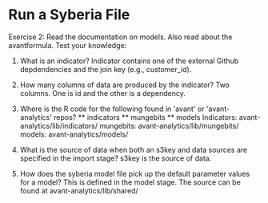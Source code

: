 Run a Syberia File
===================
Exercise 2: 
Read the documentation on models. Also read about the avantformula.
Test your knowledge:

1. What is an indicator?
Indicator contains one of the external Github depdendencies and the join key (e.g., customer_id). 

2. How many columns of data are produced by the indicator?
Two columns. One is id and the other is a dependency.

3. Where is the R code for the following found in 'avant' or 'avant-analytics' repos? ** indicators ** mungebits ** models
Indicators: avant-analytics/lib/indicators/
mungebits: avant-analytics/lib/mungebits/
models: avant-analytics/models/

4. What is the source of data when both an s3key and data sources are specified in the import stage?
s3key is the source of data.

5. How does the syberia model file pick up the default parameter values for a model?
This is defined in the model stage. The source can be found at 
avant-analytics/lib/shared/

